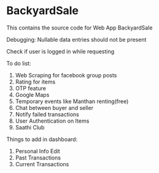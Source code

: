 # BackyardSale
This contains the source code for Web App BackyardSale

Debugging:
Nullable data entries should not be present

Check if user is logged in while requesting

To do list:
1) Web Scraping for facebook group posts
2) Rating for items
3) OTP feature
4) Google Maps
5) Temporary events like Manthan renting(free)
6) Chat between buyer and seller
7) Notify failed transactions
8) User Authentication on Items
9) Saathi Club

Things to add in dashboard:
1) Personal Info Edit
2) Past Transactions
3) Current Transactions
